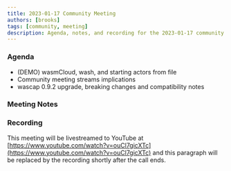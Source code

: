 ```yaml
---
title: 2023-01-17 Community Meeting
authors: [brooks]
tags: [community, meeting]
description: Agenda, notes, and recording for the 2023-01-17 community meeting
---
```


### Agenda
- (DEMO) wasmCloud, wash, and starting actors from file
- Community meeting streams implications
- wascap 0.9.2 upgrade, breaking changes and compatibility notes

<!--truncate-->

### Meeting Notes

### Recording
This meeting will be livestreamed to YouTube at [https://www.youtube.com/watch?v=ouCl7gicXTc](https://www.youtube.com/watch?v=ouCl7gicXTc) and this paragraph will be replaced by the recording shortly after the call ends.

